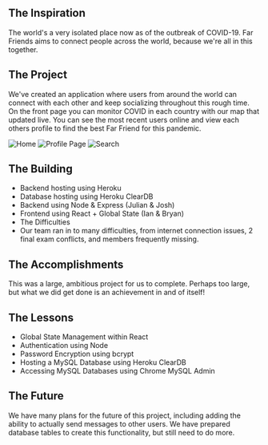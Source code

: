 ## The Inspiration
The world's a very isolated place now as of the outbreak of COVID-19. Far Friends aims to connect people across the world, because we're all in this together.

## The Project
We've created an application where users from around the world can connect with each other and keep socializing throughout this rough time. On the front page you can monitor COVID in each country with our map that updated live. You can see the most recent users online and view each others profile to find the best Far Friend for this pandemic.

![Home](https://challengepost-s3-challengepost.netdna-ssl.com/photos/production/software_photos/001/318/702/datas/original.JPG)
![Profile Page](https://challengepost-s3-challengepost.netdna-ssl.com/photos/production/software_photos/001/318/701/datas/original.JPG)
![Search](https://challengepost-s3-challengepost.netdna-ssl.com/photos/production/software_photos/001/318/703/datas/original.JPG)

## The Building
- Backend hosting using Heroku
- Database hosting using Heroku ClearDB
- Backend using Node & Express (Julian & Josh)
- Frontend using React + Global State (Ian & Bryan)
- The Difficulties
- Our team ran in to many difficulties, from internet connection issues, 2 final exam conflicts, and members frequently missing.

## The Accomplishments
This was a large, ambitious project for us to complete. Perhaps too large, but what we did get done is an achievement in and of itself!

## The Lessons
- Global State Management within React
- Authentication using Node
- Password Encryption using bcrypt
- Hosting a MySQL Database using Heroku ClearDB
- Accessing MySQL Databases using Chrome MySQL Admin

## The Future
We have many plans for the future of this project, including adding the ability to actually send messages to other users. We have prepared database tables to create this functionality, but still need to do more.
